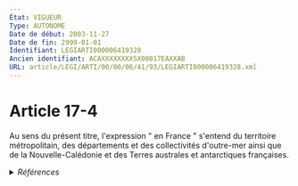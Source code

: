 ```yaml
---
État: VIGUEUR
Type: AUTONOME
Date de début: 2003-11-27
Date de fin: 2999-01-01
Identifiant: LEGIARTI000006419328
Ancien identifiant: ACAXXXXXXXX5X00017EAXXAB
URL: article/LEGI/ARTI/00/00/06/41/93/LEGIARTI000006419328.xml
---
```


<h1>Article 17-4</h1>

Au sens du présent titre, l'expression " en France " s'entend du territoire
métropolitain, des départements et des collectivités d'outre-mer ainsi que de la
Nouvelle-Calédonie et des Terres australes et antarctiques françaises.


<details>
  <summary><em>Références</em></summary>

  <h2>Articles faisant référence à l'article</h2>
  
  <ul>
    <li>
      <a href="https://legal.tricoteuses.fr//redirection/LEGIARTI000006399248?vers=git&vers=legifrance">LOI n° 2003-1119 du 26 novembre 2003 relative à la maîtrise de l'immigration, au séjour des étrangers en France et à la nationalité - article 63 ENTIEREMENT_MODIF</a> MODIFICATION cible
    </li>
  </ul>
  
  <h2>Textes faisant référence à l'article</h2>
  
  <ul>
    <li>
      <a href="https://legal.tricoteuses.fr//redirection/JORFTEXT000000362019?vers=git&vers=legifrance">LOI n° 93-933 du 22 juillet 1993 réformant le droit de la nationalité</a> CODIFICATION cible
    </li>
  </ul>
  
  <h2>Références faites par l'article</h2>
  
  <ul>
    <li>
      CONCORDANCE source Code de la nationalité française 6
    </li>
    <li>
      1993-07-22 CODIFICATION source <a href="https://legal.tricoteuses.fr//redirection/JORFTEXT000000362019?vers=git&vers=legifrance">LOI n° 93-933 du 22 juillet 1993 réformant le droit de la nationalité</a>
    </li>
    <li>
      2003-11-26 MODIFICATION source <a href="https://legal.tricoteuses.fr//redirection/LEGIARTI000006399248?vers=git&vers=legifrance">LOI n° 2003-1119 du 26 novembre 2003 relative à la maîtrise de l'immigration, au séjour des étrangers en France et à la nationalité - article 63 ENTIEREMENT_MODIF</a>
    </li>
  </ul>
</details>
